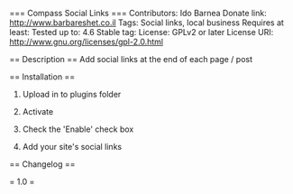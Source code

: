 === Compass Social Links ===
Contributors: Ido Barnea
Donate link: http://www.barbareshet.co.il
Tags: Social links, local business
Requires at least: 
Tested up to: 4.6
Stable tag: 
License: GPLv2 or later
License URI: http://www.gnu.org/licenses/gpl-2.0.html


== Description ==
Add social links at the end of each page / post

== Installation ==
1. Upload in to plugins folder

2. Activate

3. Check the 'Enable' check box

4. Add your site's social links

== Changelog ==

= 1.0 =
